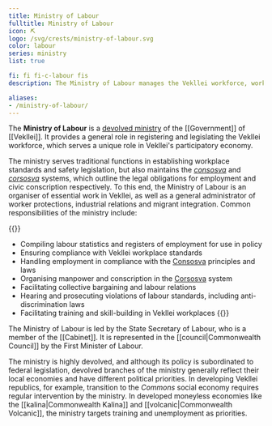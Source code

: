 ```yaml
---
title: Ministry of Labour
fulltitle: Ministry of Labour
icon: ⛏️
logo: /svg/crests/ministry-of-labour.svg
color: labour
series: ministry
list: true

fi: fi fi-c-labour fis
description: The Ministry of Labour manages the Vekllei workforce, workplace safety, the civil service and conscription.

aliases:
- /ministry-of-labour/
---
```

The <span class="fi fi-c-labour fis"></span> **Ministry of Labour** is a [devolved ministry](/ministries/) of the [[Government]] of [[Vekllei]]. It provides a general role in registering and legislating the Vekllei workforce, which serves a unique role in Vekllei's participatory economy.

The ministry serves traditional functions in establishing workplace standards and safety legislation, but also maintains the *[consosva](/consosva/)* and *[corsosva](/corsosva/)* systems, which outline the legal obligations for employment and civic conscription respectively. To this end, the Ministry of Labour is an organiser of essential work in Vekllei, as well as a general administrator of worker protections, industrial relations and migrant integration. Common responsibilities of the ministry include:

{{<note>}}
* Compiling labour statistics and registers of employment for use in policy
* Ensuring compliance with Vekllei workplace standards
* Handling employment in compliance with the [Consosva](/consosva/) principles and laws
* Organising manpower and conscription in the [Corsosva](/corsosva/) system
* Facilitating collective bargaining and labour relations
* Hearing and prosecuting violations of labour standards, including anti-discrimination laws
* Facilitating training and skill-building in Vekllei workplaces
{{</note>}}

The Ministry of Labour is led by the State Secretary of Labour, who is a member of the [[Cabinet]]. It is represented in the [[council|Commonwealth Council]] by the First Minister of Labour.

The ministry is highly devolved, and although its policy is subordinated to federal legislation, devolved branches of the ministry generally reflect their local economies and have different political priorities. In developing Vekllei republics, for example, transition to the *Commons* social economy requires regular intervention by the ministry. In developed moneyless economies like the [[kalina|Commonwealth Kalina]] and [[volcanic|Commonwealth Volcanic]], the ministry targets training and unemployment as priorities.